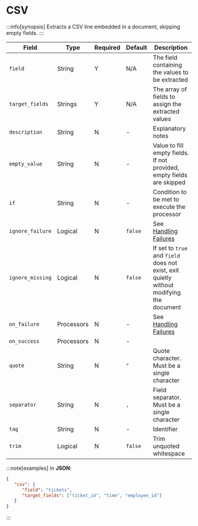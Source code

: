 # CSV

:::info[synopsis]
Extracts a CSV line embedded in a document, skipping empty fields.
:::

|Field|Type|Required|Default|Description|
|---|---|---|---|---|
|`field`|String|Y|N/A|The field containing the values to be extracted|
|`target_fields`|Strings|Y|N/A|The array of fields to assign the extracted values|
|`description`|String|N|-|Explanatory notes|
|`empty_value`|String|N|-|Value to fill empty fields. If not provided, empty fields are skipped|
|`if`|String|N|-|Condition to be met to execute the processor|
|`ignore_failure`|Logical|N|`false`|See [Handling Failures](../pipes/handling-failures.md)|
|`ignore_missing`|Logical|N|`false`|If set to `true` and `field` does not exist, exit quietly without modifying the document|
|`on_failure`|Processors|N|-|See [Handling Failures](../pipes/handling-failures.md)|
|`on_success`|Processors|N|-||
|`quote`|String|N|`"`|Quote character. Must be a single character|
|`separator`|String|N|`,`|Field separator. Must be a single character|
|`tag`|String|N|-|Identifier|
|`trim`|Logical|N|`false`|Trim unquoted whitespace|

:::note[examples]
In **JSON**:

```json
{
   "csv": {
      "field": "tickets",
      "target_fields": ["ticket_id", "time", "employee_id"]
   }
}
```
:::
